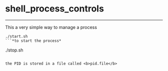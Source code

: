 # shell_process_controls
***
This a very simple way to manage a process

```
./start.sh 
```*to start the process*
```
./stop.sh
``` *to stop the process*

the PID is stored in a file called <b>pid.file</b>

